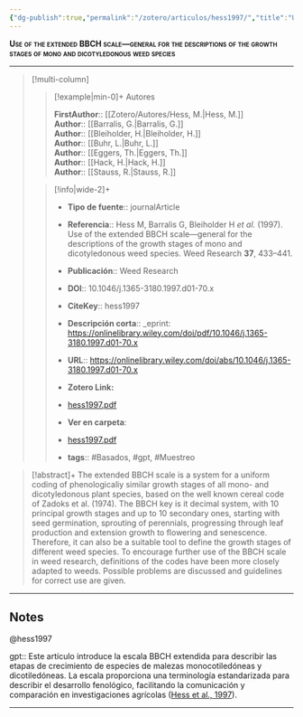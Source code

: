 ```yaml
---
{"dg-publish":true,"permalink":"/zotero/articulos/hess1997/","title":"Use of the extended BBCH scale—general for the descriptions of the growth stages of mono and dicotyledonous weed species","tags":["#zotero"]}
---
```



<span style="font-variant:small-caps; font-weight: bold;">Use of the extended BBCH scale—general for the descriptions of the growth stages of mono and dicotyledonous weed species</span>

---


> [!multi-column]
>
>> [!example|min-0]+ Autores
>> 
>> **FirstAuthor**:: [[Zotero/Autores/Hess, M.\|Hess, M.]]  
>> **Author**:: [[Barralis, G.\|Barralis, G.]]  
>> **Author**:: [[Bleiholder, H.\|Bleiholder, H.]]  
>> **Author**:: [[Buhr, L.\|Buhr, L.]]  
>> **Author**:: [[Eggers, Th.\|Eggers, Th.]]  
>> **Author**:: [[Hack, H.\|Hack, H.]]  
>> **Author**:: [[Stauss, R.\|Stauss, R.]]  
 >
>
>> [!info|wide-2]+
>>
>> - **Tipo de fuente**:: journalArticle
>> - **Referencia**:: Hess M, Barralis G, Bleiholder H _et al._ (1997). Use of the extended BBCH scale—general for the descriptions of the growth stages of mono and dicotyledonous weed species. Weed Research **37**, 433–441.
>> - **Publicación**:: Weed Research
>> - **DOI**:: 10.1046/j.1365-3180.1997.d01-70.x
>> - **CiteKey**:: hess1997
>> - **Descripción corta**:: _eprint: https://onlinelibrary.wiley.com/doi/pdf/10.1046/j.1365-3180.1997.d01-70.x
>> - **URL**:: https://onlinelibrary.wiley.com/doi/abs/10.1046/j.1365-3180.1997.d01-70.x
>> - **Zotero Link:** 
>> - [hess1997.pdf](zotero://select/library/items/GCYJHTMN)
>>
>> - **Ver en carpeta**: 
>> - [hess1997.pdf](file://J:\OneDrive\Articulos\hess1997.pdf)
>> - **tags**:: #Basados, #gpt, #Muestreo



> [!abstract]+ 
>The extended BBCH scale is a system for a uniform coding of phenologicaliy similar growth stages of all mono- and dicotyledonous plant species, based on the well known cereal code of Zadoks et al. (1974). The BBCH key is it decimal system, with 10 principal growth stages and up to 10 secondary ones, starting with seed germination, sprouting of perennials, progressing through leaf production and extension growth to flowering and senescence. Therefore, it can also be a suitable tool to define the growth stages of different weed species. To encourage further use of the BBCH scale in weed research, definitions of the codes have been more closely adapted to weeds. Possible problems are discussed and guidelines for correct use are given.


--- 

## Notes

@hess1997

gpt:: Este artículo introduce la escala BBCH extendida para describir las etapas de crecimiento de especies de malezas monocotiledóneas y dicotiledóneas. La escala proporciona una terminología estandarizada para describir el desarrollo fenológico, facilitando la comunicación y comparación en investigaciones agrícolas ([Hess et al., 1997](zotero://select/library/items/GD9JMPNP)).






---








